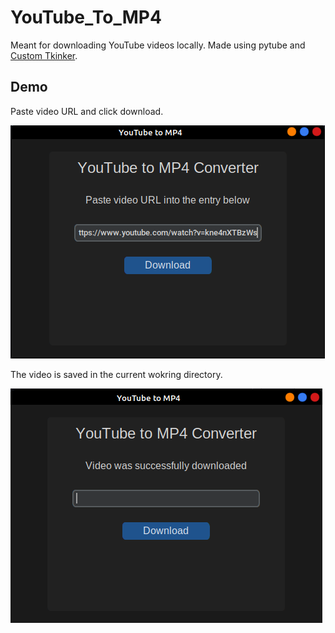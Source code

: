 # YouTube_To_MP4
Meant for downloading YouTube videos locally. Made using pytube and [Custom Tkinker](https://github.com/TomSchimansky/CustomTkinter).
## Demo
Paste video URL and click download.

![url](demo/url.png)

The video is saved in the current wokring directory.

![](demo/downloaded.png)